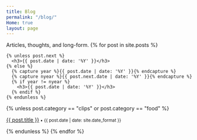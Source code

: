 ```yaml
---
title: Blog
permalink: "/blog/"
Home: true
layout: page
---
```


<p>
Articles, thoughts, and long-form.
  {% for post in site.posts %}


    {% unless post.next %}
      <h3>{{ post.date | date: '%Y' }}</h3>
    {% else %}
      {% capture year %}{{ post.date | date: '%Y' }}{% endcapture %}
      {% capture nyear %}{{ post.next.date | date: '%Y' }}{% endcapture %}
      {% if year != nyear %}
        <h3>{{ post.date | date: '%Y' }}</h3>
      {% endif %}
    {% endunless %}
{% unless post.category == "clips" or post.category == "food"  %}
    <p><a href="{{ post.url | prepend: site.baseurl }}">{{ post.title }}</a><small> • {{ post.date | date: site.date_format }}</small></p>
{% endunless %}
  {% endfor %}
